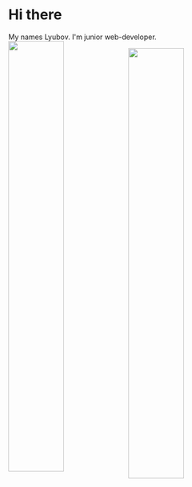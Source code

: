 # Hi there
My names Lyubov. I'm junior web-developer.
<img align ="left" width="47%" src="https://github-readme-stats.vercel.app/api?username=LyubovTrifonova&show_icons=true&theme=transparent" />

<img align ="left" width="47%" src="https://github-readme-stats.vercel.app/api/top-langs/?username=LyubovTrifonova&layout=compact" />

